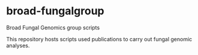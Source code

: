 # broad-fungalgroup
Broad Fungal Genomics group scripts

This repository hosts scripts used publications to carry out fungal genomic analyses.

